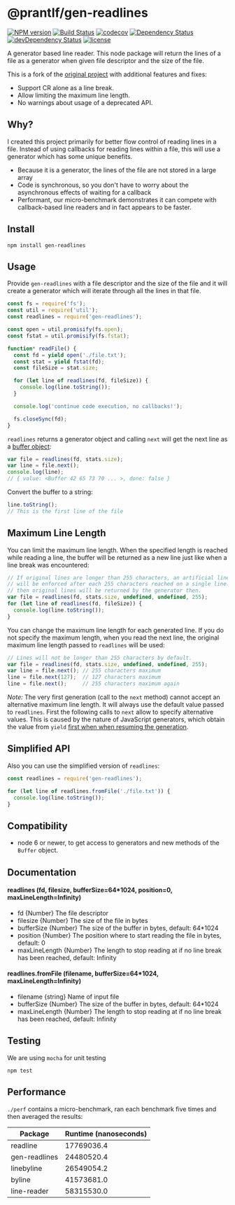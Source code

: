 # @prantlf/gen-readlines

[![NPM version](https://badge.fury.io/js/%40prantlf%2Fgen-readlines.png)](http://badge.fury.io/js/%40prantlf%2Fgen-readlines)
[![Build Status](https://github.com/prantlf/gen-readlines/workflows/Test/badge.svg)](https://github.com/prantlf/gen-readlines/actions)
[![codecov](https://codecov.io/gh/prantlf/gen-readlines/branch/master/graph/badge.svg)](https://codecov.io/gh/prantlf/gen-readlines)
[![Dependency Status](https://david-dm.org/prantlf/gen-readlines.svg)](https://david-dm.org/prantlf/gen-readlines)
[![devDependency Status](https://david-dm.org/prantlf/gen-readlines/dev-status.svg)](https://david-dm.org/prantlf/gen-readlines#info=devDependencies)
[![license](https://img.shields.io/badge/license-MIT-blue.svg)](./LICENSE)

A generator based line reader. This node package will return the lines of a file
as a generator when given file descriptor and the size of the file.

This is a fork of the [original project](https://github.com/neurosnap/gen-readlines) with additional features and fixes:

* Support CR alone as a line break.
* Allow limiting the maximum line length.
* No warnings about usage of a deprecated API.

Why?
---

I created this project primarily for better flow control of reading lines in a file.
Instead of using callbacks for reading lines within a file, this will use a generator which has some unique benefits.

* Because it is a generator, the lines of the file are not stored in a large array
* Code is synchronous, so you don't have to worry about the asynchronous effects of waiting for a callback
* Performant, our micro-benchmark demonstrates it can compete with callback-based line readers and in fact appears to be faster.

Install
-------

```
npm install gen-readlines
```

Usage
-----

Provide `gen-readlines` with a file descriptor and the size of the file and it will
create a generator which will iterate through all the lines in that file.

```js
const fs = require('fs');
const util = require('util');
const readlines = require('gen-readlines');

const open = util.promisify(fs.open);
const fstat = util.promisify(fs.fstat);

function* readFile() {
  const fd = yield open('./file.txt');
  const stat = yield fstat(fd);
  const fileSize = stat.size;

  for (let line of readlines(fd, fileSize)) {
    console.log(line.toString());
  }

  console.log('continue code execution, no callbacks!');

  fs.closeSync(fd);
}
```

`readlines` returns a generator object and calling `next` will get the next
line as a [buffer object](https://nodejs.org/api/buffer.html):

```js
var file = readlines(fd, stats.size);
var line = file.next();
console.log(line);
// { value: <Buffer 42 65 73 70 ... >, done: false }
```

Convert the buffer to a string:

```js
line.toString();
// This is the first line of the file
```

## Maximum Line Length

You can limit the maximum line length. When the specified length is reached while reading a line, the buffer will be returned as a new line just like when a line break was encountered:

```js
// If original lines are longer than 255 characters, an artificial line break
// will be enforced after each 255 characters reached on a single line. More
// then original lines will be returned by the generator then.
var file = readlines(fd, stats.size, undefined, undefined, 255);
for (let line of readlines(fd, fileSize)) {
  console.log(line.toString());
}
```

You can change the maximum line length for each generated line. If you do not specify the maximum length, when you read the next line, the original maximum line length passed to `readlines` will be used:

```js
// Lines will not be longer than 255 characters by default.
var file = readlines(fd, stats.size, undefined, undefined, 255);
var line = file.next(); // 255 characters maximum
line = file.next(127);  // 127 characters maximum
line = file.next();     // 255 characters maximum again
```

*Note:* The very first generation (call to the `next` method) cannot accept an alternative maximum line length. It will always use the default value passed to `readlines`. First the following calls to `next` allow to specify alternative values. This is caused by the nature of JavaScript generators, which obtain the value from `yield` [first when when resuming the generation](https://stackoverflow.com/a/37355045/623816).

## Simplified API

Also you can use the simplified version of `readlines`:
```js
const readlines = require('gen-readlines');

for (let line of readlines.fromFile('./file.txt')) {
  console.log(line.toString());
}
```

Compatibility
-------------

* node 6 or newer, to get access to generators and new methods of the `Buffer` object.

Documentation
-------------

#### readlines (fd, filesize, bufferSize=64\*1024, position=0, maxLineLength=Infinity)

 * fd {Number} The file descriptor
 * filesize {Number} The size of the file in bytes
 * bufferSize {Number} The size of the buffer in bytes, default: 64\*1024
 * position {Number} The position where to start reading the file in bytes, default: 0
 * maxLineLength {Number} The length to stop reading at if no line break has been reached, default: Infinity

#### readlines.fromFile (filename, bufferSize=64\*1024, maxLineLength=Infinity)

 * filename {string} Name of input file
 * bufferSize {Number} The size of the buffer in bytes, default: 64\*1024
 * maxLineLength {Number} The length to stop reading at if no line break has been reached, default: Infinity

Testing
-------

We are using `mocha` for unit testing

```
npm test
```

Performance
-----------

`./perf` contains a micro-benchmark, ran each benchmark five times and then averaged the results:

| Package       | Runtime (nanoseconds) |
|---------------|-----------------------|
| readline      | 17769036.4            |
| gen-readlines | 24480520.4            |
| linebyline    | 26549054.2            |
| byline        | 41573681.0            |
| line-reader   | 58315530.0            |
